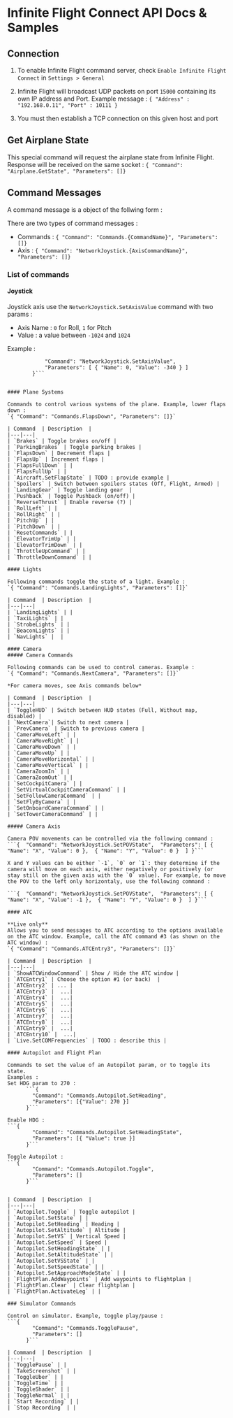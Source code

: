# Infinite Flight Connect API Docs & Samples

## Connection 

 1. To enable Infinite Flight command server, check `Enable Infinite Flight Connect` in `Settings > General`
 2. Infinite Flight will broadcast UDP packets on port `15000` containing its own IP address and Port.
Example message : 
`{ "Address" : "192.168.0.11", "Port" : 10111 }`

 3. You must then establish a TCP connection on this given host and port

## Get Airplane State 

This special command will request the airplane state from Infinite Flight. Response will be received on the same socket :
`{ "Command": "Airplane.GetState", "Parameters": []}`

## Command Messages 

A command message is a object of the follwing form : 


There are two types of command messages : 
 - Commands : `{ "Command": "Commands.{CommandName}", "Parameters": []}`
 - Axis : `{ "Command": "NetworkJoystick.{AxisCommandName}", "Parameters": []}`


### List of commands

#### Joystick 

Joystick axis use the `NetworkJoystick.SetAxisValue` command with two params :

 - Axis Name : `0` for Roll, `1` for Pitch 
 - Value : a value between `-1024` and `1024`

Example : 
```{
            "Command": "NetworkJoystick.SetAxisValue",
            "Parameters": [ { "Name": 0, "Value": -340 } ]
        }```
      

#### Plane Systems 

Commands to control various systems of the plane. Example, lower flaps down : 
`{ "Command": "Commands.FlapsDown", "Parameters": []}`

| Command  | Description  |
|---|---|
| `Brakes` | Toggle brakes on/off |
| `ParkingBrakes` | Toggle parking brakes |
| `FlapsDown` | Decrement flaps |
| `FlapsUp` | Increment flaps |
| `FlapsFullDown` | |
| `FlapsFullUp` | |
| `Aircraft.SetFlapState` | TODO : provide example |
| `Spoilers` | Switch between spoilers states (Off, Flight, Armed) |
| `LandingGear` | Toggle landing gear  |
| `Pushback` | Toggle Pushback (on/off) |
| `ReverseThrust` | Enable reverse (?) |
| `RollLeft` | |
| `RollRight` | |
| `PitchUp` | |
| `PitchDown` | |
| `ResetCommands` | |
| `ElevatorTrimUp` | |
| `ElevatorTrimDown` | |
| `ThrottleUpCommand` | |
| `ThrottleDownCommand` | |

#### Lights

Following commands toggle the state of a light. Example : 
`{ "Command": "Commands.LandingLights", "Parameters": []}`

| Command  | Description  |
|---|---|
| `LandingLights` | |
| `TaxiLights` | |
| `StrobeLights` | |
| `BeaconLights` | |
| `NavLights` |  |

#### Camera 
##### Camera Commands

Following commands can be used to control cameras. Example : 
`{ "Command": "Commands.NextCamera", "Parameters": []}`

*For camera moves, see Axis commands below*

| Command  | Description  |
|---|---|
| `ToggleHUD` | Switch between HUD states (Full, Without map, disabled) |
| `NextCamera`| Switch to next camera |
| `PrevCamera` | Switch to previous camera |
| `CameraMoveLeft` | | 
| `CameraMoveRight` | |
| `CameraMoveDown` | | 
| `CameraMoveUp` | | 
| `CameraMoveHorizontal` | |
| `CameraMoveVertical` | |
| `CameraZoomIn` | |
| `CameraZoomOut` | |
| `SetCockpitCamera` | |
| `SetVirtualCockpitCameraCommand` | |
| `SetFollowCameraCommand` | |
| `SetFlyByCamera` | |
| `SetOnboardCameraCommand` | |
| `SetTowerCameraCommand` | |

##### Camera Axis 

Camera POV movements can be controlled via the following command : 
```{  "Command": "NetworkJoystick.SetPOVState",  "Parameters": [ { "Name": "X", "Value": 0 },  { "Name": "Y", "Value": 0 }  ] }```

X and Y values can be either `-1`, `0` or `1`: they determine if the camera will move on each axis, either negatively or positively (or stay still on the given axis with the `0` value). For example, to move the POV to the left only horizontaly, use the following command :

```{  "Command": "NetworkJoystick.SetPOVState",  "Parameters": [ { "Name": "X", "Value": -1 },  { "Name": "Y", "Value": 0 }  ] }```

#### ATC 

**Live only**
Allows you to send messages to ATC according to the options available on the ATC window. Example, call the ATC command #3 (as shown on the ATC window) : 
`{ "Command": "Commands.ATCEntry3", "Parameters": []}`

| Command  | Description  |
|---|---|
| `ShowATCWindowCommand` | Show / Hide the ATC window |
| `ATCEntry1` | Choose the option #1 (or back)  |
| `ATCEntry2` | ... |
| `ATCEntry3` |  ...|
| `ATCEntry4` |  ...|
| `ATCEntry5` |  ...|
| `ATCEntry6` |  ...|
| `ATCEntry7` |  ...|
| `ATCEntry8` |  ...|
| `ATCEntry9` |  ...|
| `ATCEntry10` |  ...|
| `Live.SetCOMFrequencies` | TODO : describe this |

#### Autopilot and Flight Plan

Commands to set the value of an Autopilot param, or to toggle its state. 
Examples : 
Set HDG param to 270 : 
      ```{
        "Command": "Commands.Autopilot.SetHeading",
        "Parameters": [{"Value": 270 }]
      }```

Enable HDG :
```{
        "Command": "Commands.Autopilot.SetHeadingState",
        "Parameters": [{ "Value": true }]
      }```

Toggle Autopilot : 
```{
        "Command": "Commands.Autopilot.Toggle",
        "Parameters": []
      }```


| Command  | Description  |
|---|---|
| `Autopilot.Toggle` | Toggle autopilot |
| `Autopilot.SetState` | |
| `Autopilot.SetHeading` | Heading |
| `Autopilot.SetAltitude` | Altitude |
| `Autopilot.SetVS` | Vertical Speed |
| `Autopilot.SetSpeed` | Speed |
| `Autopilot.SetHeadingState` | |
| `Autopilot.SetAltitudeState` | |
| `Autopilot.SetVSState` | |
| `Autopilot.SetSpeedState` | |
| `Autopilot.SetApproachModeState` | |
| `FlightPlan.AddWaypoints` | Add waypoints to flightplan |
| `FlightPlan.Clear` | Clear flightplan |
| `FlightPlan.ActivateLeg` | |

### Simulator Commands 

Control on simulator. Example, toggle play/pause : 
```{
        "Command": "Commands.TogglePause",
        "Parameters": []
      }```

| Command  | Description  |
|---|---|
| `TogglePause` | |
| `TakeScreenshot` | |
| `ToggleUber` | |
| `ToggleTime` | |
| `ToggleShader` | |
| `ToggleNormal` | |
| `Start Recording` | |
| `Stop Recording` | |

